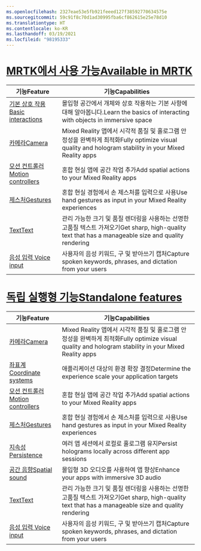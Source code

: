 ```yaml
---
ms.openlocfilehash: 2327eae53e5fb921feeed127f38592770634575e
ms.sourcegitcommit: 59c91f8c70d1ad30995fba6cf862615e25e78d10
ms.translationtype: HT
ms.contentlocale: ko-KR
ms.lasthandoff: 03/19/2021
ms.locfileid: "98195333"
---
```

# <a name="available-in-mrtk"></a>[<span data-ttu-id="27b3d-101">MRTK에서 사용 가능</span><span class="sxs-lookup"><span data-stu-id="27b3d-101">Available in MRTK</span></span>](#tab/mrtk)

|  <span data-ttu-id="27b3d-102">기능</span><span class="sxs-lookup"><span data-stu-id="27b3d-102">Feature</span></span>  |  <span data-ttu-id="27b3d-103">기능</span><span class="sxs-lookup"><span data-stu-id="27b3d-103">Capabilities</span></span>  |
| --- | --- |
| [<span data-ttu-id="27b3d-104">기본 상호 작용</span><span class="sxs-lookup"><span data-stu-id="27b3d-104">Basic interactions</span></span>](../unity/mrtk-101.md) | <span data-ttu-id="27b3d-105">몰입형 공간에서 개체와 상호 작용하는 기본 사항에 대해 알아봅니다.</span><span class="sxs-lookup"><span data-stu-id="27b3d-105">Learn the basics of interacting with objects in immersive space</span></span> |
| [<span data-ttu-id="27b3d-106">카메라</span><span class="sxs-lookup"><span data-stu-id="27b3d-106">Camera</span></span>](../unity/camera-in-unity.md) | <span data-ttu-id="27b3d-107">Mixed Reality 앱에서 시각적 품질 및 홀로그램 안정성을 완벽하게 최적화</span><span class="sxs-lookup"><span data-stu-id="27b3d-107">Fully optimize visual quality and hologram stability in your Mixed Reality apps</span></span> |
| [<span data-ttu-id="27b3d-108">모션 컨트롤러</span><span class="sxs-lookup"><span data-stu-id="27b3d-108">Motion controllers</span></span>](../unity/motion-controllers-in-unity.md) | <span data-ttu-id="27b3d-109">혼합 현실 앱에 공간 작업 추가</span><span class="sxs-lookup"><span data-stu-id="27b3d-109">Add spatial actions to your Mixed Reality apps</span></span> |
| [<span data-ttu-id="27b3d-110">제스처</span><span class="sxs-lookup"><span data-stu-id="27b3d-110">Gestures</span></span>](../unity/gestures-in-unity.md) | <span data-ttu-id="27b3d-111">혼합 현실 경험에서 손 제스처를 입력으로 사용</span><span class="sxs-lookup"><span data-stu-id="27b3d-111">Use hand gestures as input in your Mixed Reality experiences</span></span> |
| [<span data-ttu-id="27b3d-112">Text</span><span class="sxs-lookup"><span data-stu-id="27b3d-112">Text</span></span>](../unity/text-in-unity.md) | <span data-ttu-id="27b3d-113">관리 가능한 크기 및 품질 렌더링을 사용하는 선명한 고품질 텍스트 가져오기</span><span class="sxs-lookup"><span data-stu-id="27b3d-113">Get sharp, high-quality text that has a manageable size and quality rendering</span></span> |
| [<span data-ttu-id="27b3d-114">음성 입력 </span><span class="sxs-lookup"><span data-stu-id="27b3d-114">Voice input</span></span>](../unity/voice-input-in-unity.md) | <span data-ttu-id="27b3d-115">사용자의 음성 키워드, 구 및 받아쓰기 캡처</span><span class="sxs-lookup"><span data-stu-id="27b3d-115">Capture spoken keywords, phrases, and dictation from your users</span></span>|

# <a name="standalone-features"></a>[<span data-ttu-id="27b3d-116">독립 실행형 기능</span><span class="sxs-lookup"><span data-stu-id="27b3d-116">Standalone features</span></span>](#tab/standalone)

|  <span data-ttu-id="27b3d-117">기능</span><span class="sxs-lookup"><span data-stu-id="27b3d-117">Feature</span></span>  |  <span data-ttu-id="27b3d-118">기능</span><span class="sxs-lookup"><span data-stu-id="27b3d-118">Capabilities</span></span>  |
| --- | --- |
| [<span data-ttu-id="27b3d-119">카메라</span><span class="sxs-lookup"><span data-stu-id="27b3d-119">Camera</span></span>](../unity/camera-in-unity.md) | <span data-ttu-id="27b3d-120">Mixed Reality 앱에서 시각적 품질 및 홀로그램 안정성을 완벽하게 최적화</span><span class="sxs-lookup"><span data-stu-id="27b3d-120">Fully optimize visual quality and hologram stability in your Mixed Reality apps</span></span> |
| [<span data-ttu-id="27b3d-121">좌표계</span><span class="sxs-lookup"><span data-stu-id="27b3d-121">Coordinate systems</span></span>](../unity/coordinate-systems-in-unity.md) | <span data-ttu-id="27b3d-122">애플리케이션 대상의 환경 확장 결정</span><span class="sxs-lookup"><span data-stu-id="27b3d-122">Determine the experience scale your application targets</span></span> |
| [<span data-ttu-id="27b3d-123">모션 컨트롤러</span><span class="sxs-lookup"><span data-stu-id="27b3d-123">Motion controllers</span></span>](../unity/motion-controllers-in-unity.md) | <span data-ttu-id="27b3d-124">혼합 현실 앱에 공간 작업 추가</span><span class="sxs-lookup"><span data-stu-id="27b3d-124">Add spatial actions to your Mixed Reality apps</span></span> |
| [<span data-ttu-id="27b3d-125">제스처</span><span class="sxs-lookup"><span data-stu-id="27b3d-125">Gestures</span></span>](../unity/gestures-in-unity.md) | <span data-ttu-id="27b3d-126">혼합 현실 경험에서 손 제스처를 입력으로 사용</span><span class="sxs-lookup"><span data-stu-id="27b3d-126">Use hand gestures as input in your Mixed Reality experiences</span></span> |
| [<span data-ttu-id="27b3d-127">지속성</span><span class="sxs-lookup"><span data-stu-id="27b3d-127">Persistence</span></span>](../unity/persistence-in-unity.md) | <span data-ttu-id="27b3d-128">여러 앱 세션에서 로컬로 홀로그램 유지</span><span class="sxs-lookup"><span data-stu-id="27b3d-128">Persist holograms locally across different app sessions</span></span> |
| [<span data-ttu-id="27b3d-129">공간 음향</span><span class="sxs-lookup"><span data-stu-id="27b3d-129">Spatial sound</span></span>](../unity/spatial-sound-in-unity.md) | <span data-ttu-id="27b3d-130">몰입형 3D 오디오를 사용하여 앱 향상</span><span class="sxs-lookup"><span data-stu-id="27b3d-130">Enhance your apps with immersive 3D audio</span></span> |
| [<span data-ttu-id="27b3d-131">Text</span><span class="sxs-lookup"><span data-stu-id="27b3d-131">Text</span></span>](../unity/text-in-unity.md) | <span data-ttu-id="27b3d-132">관리 가능한 크기 및 품질 렌더링을 사용하는 선명한 고품질 텍스트 가져오기</span><span class="sxs-lookup"><span data-stu-id="27b3d-132">Get sharp, high-quality text that has a manageable size and quality rendering</span></span> |
| [<span data-ttu-id="27b3d-133">음성 입력 </span><span class="sxs-lookup"><span data-stu-id="27b3d-133">Voice input</span></span>](../unity/voice-input-in-unity.md) | <span data-ttu-id="27b3d-134">사용자의 음성 키워드, 구 및 받아쓰기 캡처</span><span class="sxs-lookup"><span data-stu-id="27b3d-134">Capture spoken keywords, phrases, and dictation from your users</span></span>|


